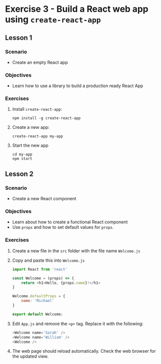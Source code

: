 # Exercise 3 - Build a React web app using `create-react-app`

## Lesson 1

### Scenario

- Create an empty React app

### Objectives

- Learn how to use a library to build a production ready React App

### Exercises

1. Install `create-react-app`:

	```
	npm install -g create-react-app
	```

2. Create a new app:

	```
	create-react-app my-app
	```
	
3. Start the new app

	```
	cd my-app
	npm start
	```
	
## Lesson 2

### Scenario

- Create a new React component

### Objectives

- Learn about how to create a functional React component
- Use `props` and how to set default values for `props`.

### Exercises

1. Create a new file in the `src` folder with the file name `Welcome.js`

2. Copy and paste this into `Welcome.js`

	```javascript
	import React from 'react'

	const Welcome = (props) => {
		return <h1>Hello, {props.name}!</h1>
	}

	Welcome.defaultProps = {
		name: 'Michael'
	}

	export default Welcome;
	```

3. Edit `App.js` and remove the `<p>` tag. Replace it with the following:

	```javascript
	<Welcome name='Sarah' />
	<Welcome name='William' />
	<Welcome />
	```

4. The web page should reload automatically. Check the web browser for the updated view.